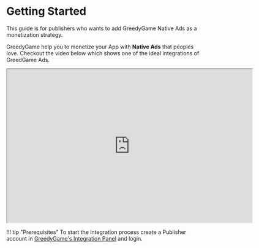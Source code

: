 # Getting Started

This guide is for publishers who wants to add GreedyGame Native Ads as a monetization strategy. 

GreedyGame help you to monetize your App with **Native Ads** that peoples love. Checkout the video below which shows one of the ideal integrations of GreedGame Ads.

<iframe width="640" height="400"
src="https://www.youtube.com/embed/o5OHeQCyT4A">
</iframe>

!!! tip "Prerequisites"
	To start the integration process create a Publisher account in <a target="_blank" rel="noopener noreferrer" href="https://integration-v2.greedygame.com">GreedyGame's Integration Panel</a> and login.
